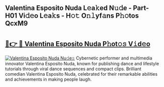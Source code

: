## Valentina Esposito Nuda L𝚎a𝚔ed N𝚞𝚍e - Part-H01 Vi𝚍𝚎o L𝚎a𝚔s - H𝚘𝚝 O𝚗𝚕yf𝚊ns P𝚑𝚘tos QcxM9

# <h2><a href="http://kf7jjvy.oniu.top/?m=Valentina+Esposito+Nuda">🔗👉 🔴 Valentina Esposito Nuda P𝚑ot𝚘𝚜 V𝚒d𝚎o</a></h2>

[![Valentina Esposito Nuda Nu𝚍e𝚜](https://i.imgur.com/0qMVB7G.gif)](http://kf7jjvy.oniu.top/?m=Valentina+Esposito+Nuda)
Cybernetic performer and multimedia innovator Valentina Esposito Nuda, known for publishing dance and lifestyle tutorials through viral dance sequences and compact clips. Brilliant comedian Valentina Esposito Nuda, celebrated for their remarkable abilities and achievements in making people laugh.  
